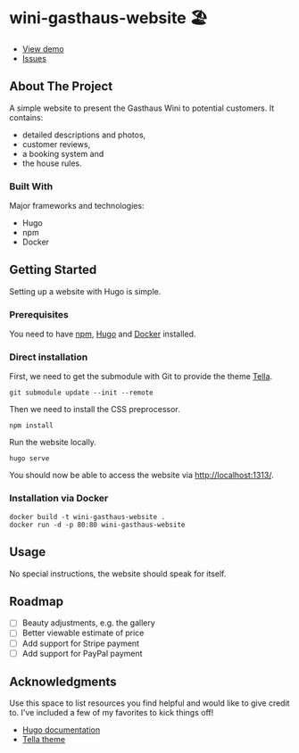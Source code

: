 # wini-gasthaus-website 🏖️

- [View demo](https://gasthaus-wini.com)
- [Issues](https://github.com/Dominik-Hillmann/wini-gasthaus-website/issues)

## About The Project

A simple website to present the Gasthaus Wini to potential customers.
It contains:

- detailed descriptions and photos,
- customer reviews,
- a booking system and
- the house rules.


### Built With

Major frameworks and technologies:

* Hugo
* npm
* Docker

## Getting Started

Setting up a website with Hugo is simple.

### Prerequisites

You need to have [npm](https://www.npmjs.com/), [Hugo](https://gohugo.io/)
and [Docker](https://www.docker.com/) installed.

### Direct installation

First, we need to get the submodule with Git to provide the theme [Tella](https://tella.pages.dev/).

```shell
git submodule update --init --remote
```

Then we need to install the CSS preprocessor.

```shell
npm install
```

Run the website locally.

```shell
hugo serve
```

You should now be able to access the website via [http://localhost:1313/](http://localhost:1313/).

### Installation via Docker

```shell
docker build -t wini-gasthaus-website .
docker run -d -p 80:80 wini-gasthaus-website
```

## Usage

No special instructions, the website should speak for itself.

## Roadmap

- [ ] Beauty adjustments, e.g. the gallery
- [ ] Better viewable estimate of price
- [ ] Add support for Stripe payment
- [ ] Add support for PayPal payment

## Acknowledgments

Use this space to list resources you find helpful and would like to give credit to. I've included a few of my favorites to kick things off!

* [Hugo documentation](https://gohugo.io/getting-started/)
* [Tella theme](https://themes.gohugo.io/themes/tella/)

[hugo-url]: https://gohugo.io
[Hugo]: https://img.shields.io/badge/hugo.svg?style=
